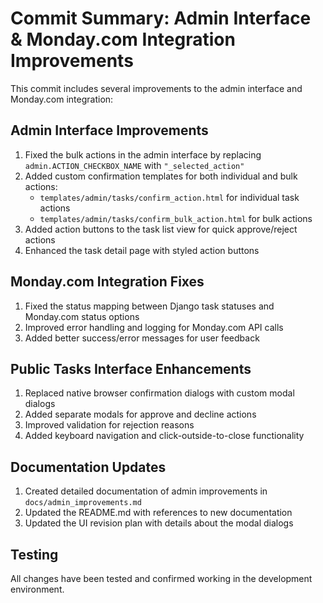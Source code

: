 # Commit Summary: Admin Interface & Monday.com Integration Improvements

This commit includes several improvements to the admin interface and Monday.com integration:

## Admin Interface Improvements

1. Fixed the bulk actions in the admin interface by replacing `admin.ACTION_CHECKBOX_NAME` with `"_selected_action"`
2. Added custom confirmation templates for both individual and bulk actions:
   - `templates/admin/tasks/confirm_action.html` for individual task actions
   - `templates/admin/tasks/confirm_bulk_action.html` for bulk actions
3. Added action buttons to the task list view for quick approve/reject actions
4. Enhanced the task detail page with styled action buttons

## Monday.com Integration Fixes

1. Fixed the status mapping between Django task statuses and Monday.com status options
2. Improved error handling and logging for Monday.com API calls
3. Added better success/error messages for user feedback

## Public Tasks Interface Enhancements

1. Replaced native browser confirmation dialogs with custom modal dialogs
2. Added separate modals for approve and decline actions
3. Improved validation for rejection reasons
4. Added keyboard navigation and click-outside-to-close functionality

## Documentation Updates

1. Created detailed documentation of admin improvements in `docs/admin_improvements.md`
2. Updated the README.md with references to new documentation
3. Updated the UI revision plan with details about the modal dialogs

## Testing

All changes have been tested and confirmed working in the development environment. 
